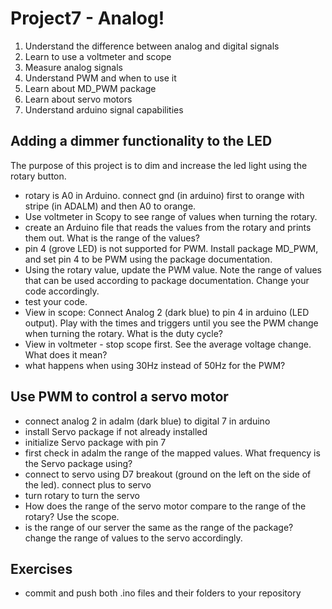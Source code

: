 # Project7 - Analog!

1. Understand the difference between analog and digital signals
1. Learn to use a voltmeter and scope
1. Measure analog signals
1. Understand PWM and when to use it
1. Learn about MD_PWM package
1. Learn about servo motors
1. Understand arduino signal capabilities

## Adding a dimmer functionality to the LED

The purpose of this project is to dim and increase the led light using the rotary button.

- rotary is A0 in Arduino. connect gnd (in arduino) first to orange with stripe (in ADALM) and then A0 to orange.
- Use voltmeter in Scopy to see range of values when turning the rotary. 
- create an Arduino file that reads the values from the rotary and prints them out. What is the range of the values? 
- pin 4 (grove LED) is not supported for PWM. Install package MD_PWM, and set pin 4 to be PWM using the package documentation.
- Using the rotary value, update the PWM value. Note the range of values that can be used according to package documentation. Change your code accordingly.
- test your code.
- View in scope: Connect Analog 2 (dark blue) to pin 4 in arduino (LED output). Play with the times and triggers until you see the PWM change when turning the rotary.  What is the duty cycle?
- View in voltmeter - stop scope first. See the average voltage change. What does it mean?
- what happens when using 30Hz instead of 50Hz for the PWM?

## Use PWM to control a servo motor

- connect analog 2 in adalm (dark blue) to digital 7 in arduino
- install Servo package if not already installed
- initialize Servo package with pin 7
- first check in adalm the range of the mapped values. What frequency is the Servo package using?
- connect to servo using D7 breakout (ground on the left on the side of the led). connect plus to servo
- turn rotary to turn the servo
- How does the range of the servo motor compare to the range of the rotary? Use the scope.
- is the range of our server the same as the range of the package? change the range of values to the servo accordingly.

## Exercises

- commit and push both .ino files and their folders to your repository




